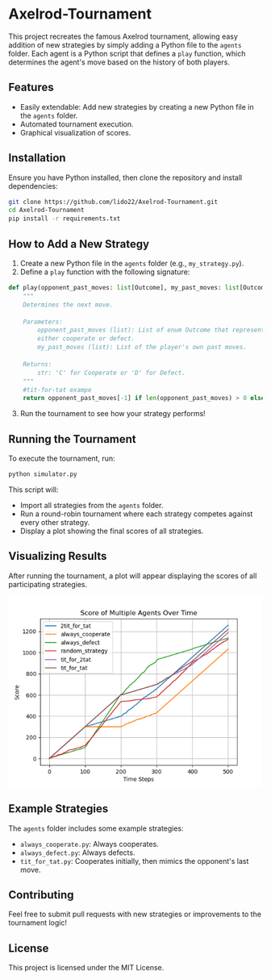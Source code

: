 # Axelrod-Tournament


This project recreates the famous Axelrod tournament, allowing easy addition of new strategies by simply adding a Python file to the `agents` folder. Each agent is a Python script that defines a `play` function, which determines the agent's move based on the history of both players.

## Features

- Easily extendable: Add new strategies by creating a new Python file in the `agents` folder.
- Automated tournament execution.
- Graphical visualization of scores.

## Installation

Ensure you have Python installed, then clone the repository and install dependencies:

```sh
git clone https://github.com/lido22/Axelrod-Tournament.git
cd Axelrod-Tournament
pip install -r requirements.txt
```

## How to Add a New Strategy

1. Create a new Python file in the `agents` folder (e.g., `my_strategy.py`).
2. Define a `play` function with the following signature:

```python
def play(opponent_past_moves: list[Outcome], my_past_moves: list[Outcome]) -> Outcome:
    """
    Determines the next move.
    
    Parameters:
        opponent_past_moves (list): List of enum Outcome that represents opponent's past moves
        either cooperate or defect.
        my_past_moves (list): List of the player's own past moves.
    
    Returns:
        str: 'C' for Cooperate or 'D' for Defect.
    """
    #tit-for-tat exampe
    return opponent_past_moves[-1] if len(opponent_past_moves) > 0 else Outcome.cooperate

```

3. Run the tournament to see how your strategy performs!

## Running the Tournament

To execute the tournament, run:

```sh
python simulator.py
```

This script will:

- Import all strategies from the `agents` folder.
- Run a round-robin tournament where each strategy competes against every other strategy.
- Display a plot showing the final scores of all strategies.

## Visualizing Results

After running the tournament, a plot will appear displaying the scores of all participating strategies.

![Tournament Results](results.png)

## Example Strategies

The `agents` folder includes some example strategies:

- `always_cooperate.py`: Always cooperates.
- `always_defect.py`: Always defects.
- `tit_for_tat.py`: Cooperates initially, then mimics the opponent's last move.

## Contributing

Feel free to submit pull requests with new strategies or improvements to the tournament logic!

## License

This project is licensed under the MIT License.


